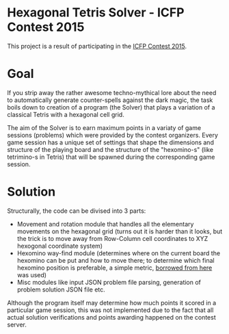 # Hexagonal Tetris Solver - ICFP Contest 2015

This project is a result of participating in the [ICFP Contest 2015][contest_page].

# Goal

If you strip away the rather awesome techno-mythical lore about the
need to automatically generate counter-spells against the dark magic,
the task boils down to creation of a program (the Solver) that plays a
variation of a classical Tetris with a hexagonal cell grid.

The aim of the Solver is to earn maximum points in a variaty of game
sessions (problems) which were provided by the contest organizers.
Every game session has a unique set of settings that shape the
dimensions and structure of the playing board and the structure of the
"hexomino-s" (like tetrimino-s in Tetris) that will be spawned during
the corresponding game session.

# Solution

Structurally, the code can be divised into 3 parts:
* Movement and rotation module that handles all the elementary movements
on the hexagonal grid (turns out it is harder than it looks, but the
trick is to move away from Row-Column cell coordinates to XYZ hexogonal
coordinate system)
* Hexomino way-find module (determines where on the current board the hexomino can be put and how to move there; to determine which final hexomino position is preferable, a simple metric, [borrowed from here][metric_source] was used)
* Misc modules like input JSON problem file parsing, generation of
problem solution JSON file etc.

Although the program itself may determine how much points it scored in
a particular game session, this was not implemented due to the fact
that all actual solution verifications and points awarding happened on
the contest server.

[contest_page]: http://icfpcontest.org/
[metric_source]: http://ielashi.com/el-tetris-an-improvement-on-pierre-dellacheries-algorithm/
